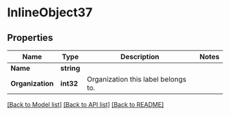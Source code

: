 # InlineObject37

## Properties

Name | Type | Description | Notes
------------ | ------------- | ------------- | -------------
**Name** | **string** |  | 
**Organization** | **int32** | Organization this label belongs to. | 

[[Back to Model list]](../README.md#documentation-for-models) [[Back to API list]](../README.md#documentation-for-api-endpoints) [[Back to README]](../README.md)



